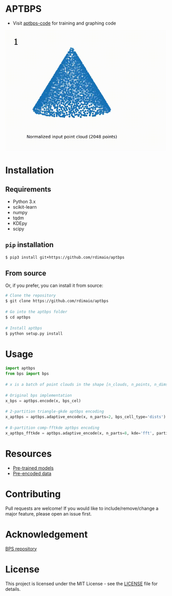 # APTBPS

- Visit [aptbps-code](https://github.com/rdimaio/aptbps-code) for training and graphing code

![](https://github.com/rdimaio/aptbps-code/blob/master/graphing/animation/aptbps-stills.gif)

# Installation
## Requirements
- Python 3.x
- scikit-learn
- numpy
- tqdm
- KDEpy
- scipy

## `pip` installation
```bash
$ pip3 install git+https://github.com/rdimaio/aptbps
```

## From source

Or, if you prefer, you can install it from source:
```bash
# Clone the repository
$ git clone https://github.com/rdimaio/aptbps

# Go into the aptbps folder
$ cd aptbps

# Install aptbps
$ python setup.py install
```

# Usage
```python
import aptbps
from bps import bps

# x is a batch of point clouds in the shape [n_clouds, n_points, n_dims]

# Original bps implementation
x_bps = aptbps.encode(x, bps_cel) 

# 2-partition triangle-gkde aptbps encoding
x_aptbps = aptbps.adaptive_encode(x, n_parts=2, bps_cell_type='dists')

# 8-partition comp-fftkde aptbps encoding
x_aptbps_fftkde = aptbps.adaptive_encode(x, n_parts=8, kde='fft', partitioning='comp', bps_cell_type='dists')

```

# Resources
- [Pre-trained models](https://drive.google.com/open?id=198OyZhesh8bAljNCLjvBB9_TMWJurnC1)
- [Pre-encoded data](https://drive.google.com/open?id=1PN-kQVoee8pS-56wpHLUuWMR0aoFwLVU)

# Contributing
Pull requests are welcome! If you would like to include/remove/change a major feature, please open an issue first.

# Acknowledgement
[BPS repository](https://github.com/sergeyprokudin/bps)

# License
This project is licensed under the MIT License - see the [LICENSE](LICENSE) file for details.
